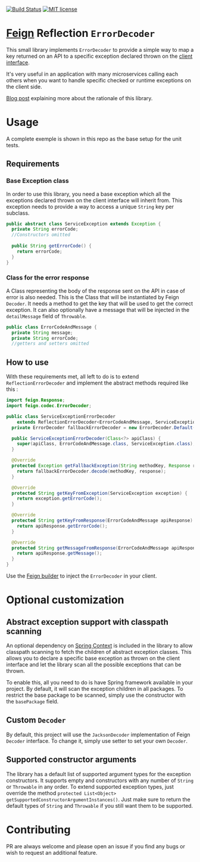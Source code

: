 [![Build Status](https://travis-ci.org/coveo/feign-error-decoder.svg?branch=master)](https://travis-ci.org/coveo/feign-error-decoder)
[![MIT license](http://img.shields.io/badge/license-MIT-brightgreen.svg)](https://github.com/coveo/feign-error-decoder/blob/master/LICENSE)

# [Feign](https://github.com/OpenFeign/feign) Reflection `ErrorDecoder`

This small library implements `ErrorDecoder` to provide a simple way to map a key returned on an API to a specific exception declared thrown on the [client interface](https://github.com/OpenFeign/feign#basics). 

It's very useful in an application with many microservices calling each others when you want to handle specific checked or runtime exceptions on the client side.

[Blog post](http://source.coveo.com/2016/02/19/microservices-and-exception-handling/) explaining more about the rationale of this library.

# Usage
A complete exemple is shown in this repo as the base setup for the unit tests.
## Requirements
### Base Exception class
In order to use this library, you need a base exception which all the exceptions declared thrown on the client interface will inherit from. This exception needs to provide a way to access a unique `String` key per subclass.
```java
public abstract class ServiceException extends Exception {
  private String errorCode;
  //Constructors omitted
  
  public String getErrorCode() {
    return errorCode;
  }
}
```
### Class for the error response
A Class representing the body of the response sent on the API in case of error is also needed. This is the Class that will be instantiated by Feign `Decoder`. It needs a method to get the key that will be used to get the correct exception. It can also optionally have a message that will be injected in the `detailMessage` field of `Throwable`. 
```java
public class ErrorCodeAndMessage {
  private String message;
  private String errorCode;
  //getters and setters omitted
```

## How to use
With these requirements met, all left to do is to extend `ReflectionErrorDecoder` and implement the abstract methods required like this : 
```java
import feign.Response;
import feign.codec.ErrorDecoder;

public class ServiceExceptionErrorDecoder
    extends ReflectionErrorDecoder<ErrorCodeAndMessage, ServiceException> {
  private ErrorDecoder fallbackErrorDecoder = new ErrorDecoder.Default();

  public ServiceExceptionErrorDecoder(Class<?> apiClass) {
    super(apiClass, ErrorCodeAndMessage.class, ServiceException.class);
  }

  @Override
  protected Exception getFallbackException(String methodKey, Response response) {
    return fallbackErrorDecoder.decode(methodKey, response);
  }

  @Override
  protected String getKeyFromException(ServiceException exception) {
    return exception.getErrorCode();
  }

  @Override
  protected String getKeyFromResponse(ErrorCodeAndMessage apiResponse) {
    return apiResponse.getErrorCode();
  }

  @Override
  protected String getMessageFromResponse(ErrorCodeAndMessage apiResponse) {
    return apiResponse.getMessage();
  }
}
```
Use the [Feign builder](https://github.com/OpenFeign/feign#customization) to inject the `ErrorDecoder` in your client.
# Optional customization
## Abstract exception support with classpath scanning
An optional dependency on [Spring Context](https://github.com/spring-projects/spring-framework/tree/master/spring-context) is included in the library to allow classpath scanning to fetch the children of abstract exception classes. This allows you to declare a specific base exception as thrown on the client interface and let the library scan all the possible exceptions that can be thrown.

To enable this, all you need to do is have Spring framework available in your project. By default, it will scan the exception children in all packages. To restrict the base package to be scanned, simply use the constructor with the `basePackage` field.

## Custom `Decoder`
By default, this project will use the `JacksonDecoder` implementation of Feign `Decoder` interface. To change it, simply use setter to set your own `Decoder`.

## Supported constructor arguments
The library has a default list of supported argument types for the exception constructors. It supports empty and constructors with any number of `String` or `Throwable` in any order. To extend supported exception types, just override the method `protected List<Object> getSupportedConstructorArgumentInstances()`. Just make sure to return the default types of `String` and `Throwable` if you still want them to be supported.

# Contributing
PR are always welcome and please open an issue if you find any bugs or wish to request an additional feature. 